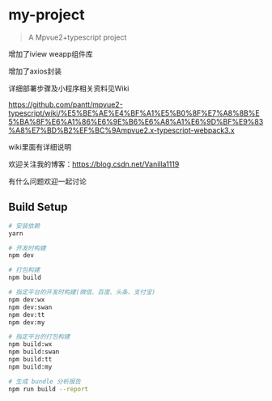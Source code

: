 # my-project

> A Mpvue2+typescript project

增加了iview weapp组件库

增加了axios封装

详细部署步骤及小程序相关资料见Wiki

https://github.com/pantt/mpvue2-typescript/wiki/%E5%BE%AE%E4%BF%A1%E5%B0%8F%E7%A8%8B%E5%BA%8F%E6%A1%86%E6%9E%B6%E6%A8%A1%E6%9D%BF%E9%83%A8%E7%BD%B2%EF%BC%9Ampvue2.x-typescript-webpack3.x


wiki里面有详细说明

欢迎关注我的博客：https://blog.csdn.net/Vanilla1119

有什么问题欢迎一起讨论

## Build Setup

```bash
# 安装依赖
yarn

# 开发时构建
npm dev

# 打包构建
npm build

# 指定平台的开发时构建(微信、百度、头条、支付宝)
npm dev:wx
npm dev:swan
npm dev:tt
npm dev:my

# 指定平台的打包构建
npm build:wx
npm build:swan
npm build:tt
npm build:my

# 生成 bundle 分析报告
npm run build --report
```
